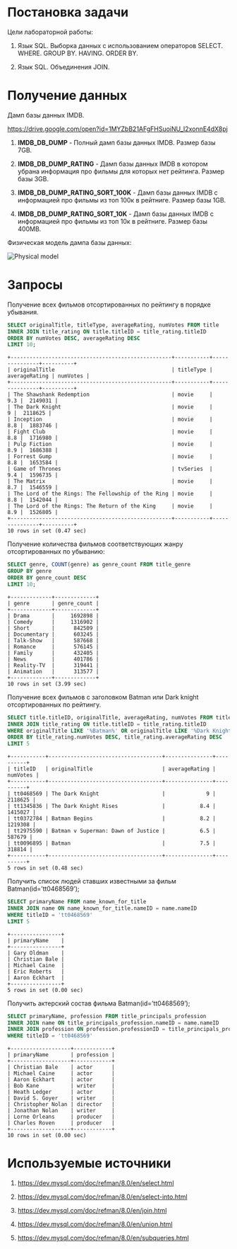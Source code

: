 # Постановка задачи

Цели лабораторной работы:

1.  Язык SQL. Выборка данных с использованием операторов SELECT. WHERE.
    GROUP BY. HAVING. ORDER BY.

2.  Язык SQL. Объединения JOIN.

# Получение данных

Дамп базы данных IMDB.

https://drive.google.com/open?id=1MYZbB21AFgFHSuoiNU_I2xonnE4dX8pj

1.  **IMDB\_DB\_DUMP** - Полный дамп базы данных IMDB. Размер базы 7GB.

2.  **IMDB\_DB\_DUMP\_RATING** - Дамп базы данных IMDB в котором убрана
    информация про фильмы для которых нет рейтинга. Размер базы 3GB.

3.  **IMDB\_DB\_DUMP\_RATING\_SORT\_100K** - Дамп базы данных IMDB c
    информацией про фильмы из топ 100к в рейтниге. Размер базы 1GB.

4.  **IMDB\_DB\_DUMP\_RATING\_SORT\_10K** - Дамп базы данных IMDB c
    информацией про фильмы из топ 10к в рейтниге. Размер базы
    400MB.

Физическая модель дампа базы данных:

![Physical
model<span label="fig:Physical model"></span>](images/Lab3/IMDB_DB_Model.jpg)

# Запросы

Получение всех фильмов отсортированных по рейтингу в порядке убывания.

``` sql
SELECT originalTitle, titleType, averageRating, numVotes FROM title
INNER JOIN title_rating ON title.titleID = title_rating.titleID
ORDER BY numVotes DESC, averageRating DESC
LIMIT 10;
```

    +---------------------------------------------------+-----------+---------------+----------+
    | originalTitle                                     | titleType | averageRating | numVotes |
    +---------------------------------------------------+-----------+---------------+----------+
    | The Shawshank Redemption                          | movie     |           9.3 |  2149031 |
    | The Dark Knight                                   | movie     |             9 |  2118625 |
    | Inception                                         | movie     |           8.8 |  1883746 |
    | Fight Club                                        | movie     |           8.8 |  1716980 |
    | Pulp Fiction                                      | movie     |           8.9 |  1686388 |
    | Forrest Gump                                      | movie     |           8.8 |  1653584 |
    | Game of Thrones                                   | tvSeries  |           9.4 |  1596735 |
    | The Matrix                                        | movie     |           8.7 |  1546559 |
    | The Lord of the Rings: The Fellowship of the Ring | movie     |           8.8 |  1542044 |
    | The Lord of the Rings: The Return of the King     | movie     |           8.9 |  1526805 |
    +---------------------------------------------------+-----------+---------------+----------+
    10 rows in set (0.47 sec)

Получение количества фильмов соответствующих жанру отсортированных по
убыванию:

``` sql
SELECT genre, COUNT(genre) as genre_count FROM title_genre
GROUP BY genre
ORDER BY genre_count DESC
LIMIT 10;
```

    +-------------+-------------+
    | genre       | genre_count |
    +-------------+-------------+
    | Drama       |     1692898 |
    | Comedy      |     1316902 |
    | Short       |      842509 |
    | Documentary |      603245 |
    | Talk-Show   |      587668 |
    | Romance     |      576145 |
    | Family      |      432405 |
    | News        |      401786 |
    | Reality-TV  |      319441 |
    | Animation   |      313577 |
    +-------------+-------------+
    10 rows in set (3.99 sec)

Получение всех фильмов с заголовком Batman или Dark knight
отсортированных по рейтингу.

``` sql
SELECT title.titleID, originalTitle, averageRating, numVotes FROM title
INNER JOIN title_rating ON title.titleID = title_rating.titleID
WHERE originalTitle LIKE '%Batman%' OR originalTitle LIKE '%Dark Knight%' AND titleType = 'movie'
ORDER BY title_rating.numVotes DESC, title_rating.averageRating DESC
LIMIT 5
```

    +-----------+------------------------------------+---------------+----------+
    | titleID   | originalTitle                      | averageRating | numVotes |
    +-----------+------------------------------------+---------------+----------+
    | tt0468569 | The Dark Knight                    |             9 |  2118625 |
    | tt1345836 | The Dark Knight Rises              |           8.4 |  1415027 |
    | tt0372784 | Batman Begins                      |           8.2 |  1219308 |
    | tt2975590 | Batman v Superman: Dawn of Justice |           6.5 |   587679 |
    | tt0096895 | Batman                             |           7.5 |   318814 |
    +-----------+------------------------------------+---------------+----------+
    5 rows in set (0.48 sec)

Получить список людей ставших известными за фильм
Batman(id=’tt0468569’);

``` sql
SELECT primaryName FROM name_known_for_title 
INNER JOIN name ON name_known_for_title.nameID = name.nameID
WHERE titleID = 'tt0468569'
LIMIT 5
```

    +----------------+
    | primaryName    |
    +----------------+
    | Gary Oldman    |
    | Christian Bale |
    | Michael Caine  |
    | Eric Roberts   |
    | Aaron Eckhart  |
    +----------------+
    5 rows in set (0.00 sec)

Получить актерский состав фильма Batman(id=’tt0468569’);

``` sql
SELECT primaryName, profession FROM title_principals_profession
INNER JOIN name ON title_principals_profession.nameID = name.nameID
INNER JOIN profession ON profession.professionID = title_principals_profession.professionID
WHERE titleID = 'tt0468569'
```

    +-------------------+------------+
    | primaryName       | profession |
    +-------------------+------------+
    | Christian Bale    | actor      |
    | Michael Caine     | actor      |
    | Aaron Eckhart     | actor      |
    | Bob Kane          | writer     |
    | Heath Ledger      | actor      |
    | David S. Goyer    | writer     |
    | Christopher Nolan | director   |
    | Jonathan Nolan    | writer     |
    | Lorne Orleans     | producer   |
    | Charles Roven     | producer   |
    +-------------------+------------+
    10 rows in set (0.00 sec)

# Используемые источники

1.  https://dev.mysql.com/doc/refman/8.0/en/select.html

2.  https://dev.mysql.com/doc/refman/8.0/en/select-into.html

3.  https://dev.mysql.com/doc/refman/8.0/en/join.html

4.  https://dev.mysql.com/doc/refman/8.0/en/union.html

5.  https://dev.mysql.com/doc/refman/8.0/en/subqueries.html
